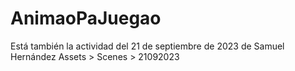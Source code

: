 # AnimaoPaJuegao
Está también la actividad del 21 de septiembre de 2023 de Samuel Hernández
Assets > Scenes > 21092023
